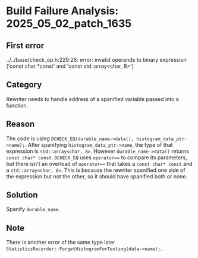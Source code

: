 # Build Failure Analysis: 2025_05_02_patch_1635

## First error

../../base/check_op.h:229:26: error: invalid operands to binary expression ('const char *const' and 'const std::array<char, 8>')

## Category
Rewriter needs to handle address of a spanified variable passed into a function.

## Reason
The code is using `DCHECK_EQ(durable_name->data(), histogram_data_ptr->name);`. After spanifying `histogram_data_ptr->name`, the type of that expression is `std::array<char, 8>`. However `durable_name->data()` returns `const char* const`. `DCHECK_EQ` uses `operator==` to compare its parameters, but there isn't an overload of `operator==` that takes a `const char* const` and a `std::array<char, 8>`. This is because the rewriter spanified one side of the expression but not the other, so it should have spanified both or none.

## Solution
Spanify `durable_name`.

## Note
There is another error of the same type later `StatisticsRecorder::ForgetHistogramForTesting(data->name);`.